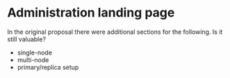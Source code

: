 # Administration landing page

In the original proposal there were additional sections for the following. Is it
still valuable?

 * single-node
 * multi-node
 * primary/replica setup
